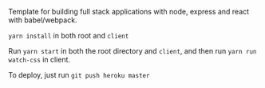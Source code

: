 Template for building full stack applications with node, express and react with babel/webpack.

`yarn install` in both root and `client`

Run
`yarn start` in both the root directory and `client`, and then run `yarn run watch-css` in client.

To deploy, just run
`git push heroku master`
